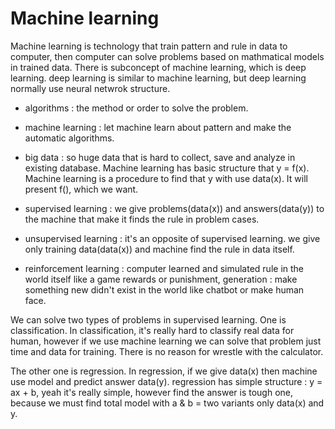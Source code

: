 # Machine learning
Machine learning is technology that train pattern and rule in data to computer, then computer can solve problems based on mathmatical models in trained data.
There is subconcept of machine learning, which is deep learning.
deep learning is similar to machine learning, but deep learning normally use neural netwrok structure.

* algorithms : the method or order to solve the problem.
* machine learning : let machine learn about pattern and make the automatic algorithms.
* big data : so huge data that is hard to collect, save and analyze in existing database.
Machine learning has basic structure that y = f(x). Machine learning is a procedure to find that y with use data(x). It will present f(), which we want.
* supervised learning : we give problems(data(x)) and answers(data(y)) to the  machine that make it finds the rule in problem cases.
* unsupervised learning : it's an opposite of supervised learning. we give only training data(data(x)) and machine find the rule in data itself.

* reinforcement learning : computer learned and simulated rule in the world itself like a game rewards or punishment, generation : make something new didn't exist in the world like chatbot or make human face.

We can solve two types of problems in supervised learning.
One is classification.
In classification, it's really hard to classify real data for human, however if we use machine learning we can solve that problem just time and data for training.
There is no reason for wrestle with the calculator.

The other one is regression.
In regression, if we give data(x) then machine use model and predict answer data(y).
regression has simple structure : y = ax + b, yeah it's really simple, however find the answer is tough one, because we must find total model with a & b = two variants only data(x) and y. 